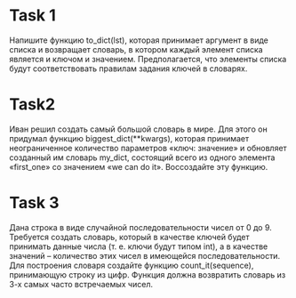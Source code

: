 # Task 1
Напишите функцию to_dict(lst), которая принимает аргумент в виде списка и возвращает словарь, в котором каждый
элемент списка является и ключом и значением. Предполагается, что элементы списка будут соответствовать правилам
задания ключей в словарях. 
# Task2
Иван решил создать самый большой словарь в мире. Для этого он придумал функцию biggest_dict(**kwargs), которая
принимает неограниченное количество параметров «ключ: значение» и обновляет созданный им словарь my_dict, состоящий
всего из одного элемента «first_one» со значением «we can do it». Воссоздайте эту функцию.
# Task 3
Дана строка в виде случайной последовательности чисел от 0 до 9.
Требуется создать словарь, который в качестве ключей будет принимать данные числа (т. е. ключи будут типом int), а в
качестве значений – количество этих чисел в имеющейся последовательности. Для построения словаря создайте функцию
count_it(sequence), принимающую строку из цифр. Функция должна возвратить словарь из 3-х самых часто встречаемых чисел.